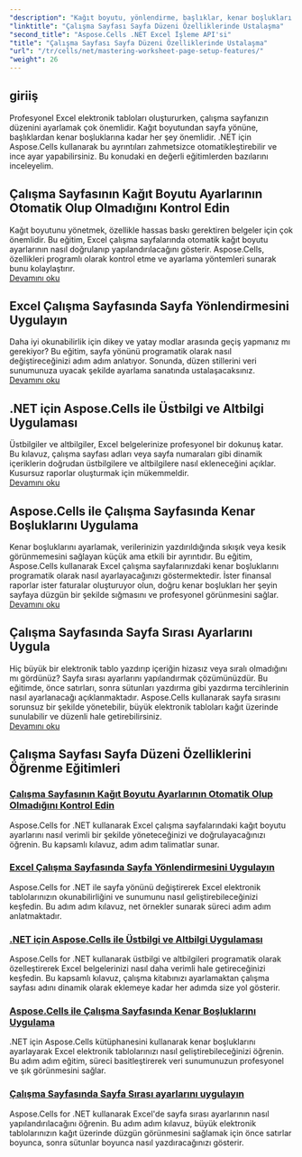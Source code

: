 ```yaml
---
"description": "Kağıt boyutu, yönlendirme, başlıklar, kenar boşlukları ve daha fazlası gibi çalışma sayfası sayfa düzeni özelliklerini yönetmeyi de içeren kapsamlı Aspose.Cells for .NET eğitimlerini keşfedin."
"linktitle": "Çalışma Sayfası Sayfa Düzeni Özelliklerinde Ustalaşma"
"second_title": "Aspose.Cells .NET Excel İşleme API'si"
"title": "Çalışma Sayfası Sayfa Düzeni Özelliklerinde Ustalaşma"
"url": "/tr/cells/net/mastering-worksheet-page-setup-features/"
"weight": 26
---
```


## giriiş

Profesyonel Excel elektronik tabloları oluştururken, çalışma sayfanızın düzenini ayarlamak çok önemlidir. Kağıt boyutundan sayfa yönüne, başlıklardan kenar boşluklarına kadar her şey önemlidir. .NET için Aspose.Cells kullanarak bu ayrıntıları zahmetsizce otomatikleştirebilir ve ince ayar yapabilirsiniz. Bu konudaki en değerli eğitimlerden bazılarını inceleyelim.

## Çalışma Sayfasının Kağıt Boyutu Ayarlarının Otomatik Olup Olmadığını Kontrol Edin  
Kağıt boyutunu yönetmek, özellikle hassas baskı gerektiren belgeler için çok önemlidir. Bu eğitim, Excel çalışma sayfalarında otomatik kağıt boyutu ayarlarının nasıl doğrulanıp yapılandırılacağını gösterir. Aspose.Cells, özellikleri programlı olarak kontrol etme ve ayarlama yöntemleri sunarak bunu kolaylaştırır.  
[Devamını oku](./check-if-paper-size-settings/)

## Excel Çalışma Sayfasında Sayfa Yönlendirmesini Uygulayın  
Daha iyi okunabilirlik için dikey ve yatay modlar arasında geçiş yapmanız mı gerekiyor? Bu eğitim, sayfa yönünü programatik olarak nasıl değiştireceğinizi adım adım anlatıyor. Sonunda, düzen stillerini veri sunumunuza uyacak şekilde ayarlama sanatında ustalaşacaksınız.  
[Devamını oku](./implement-page-orientation-in-excel-worksheet/)

## .NET için Aspose.Cells ile Üstbilgi ve Altbilgi Uygulaması  
Üstbilgiler ve altbilgiler, Excel belgelerinize profesyonel bir dokunuş katar. Bu kılavuz, çalışma sayfası adları veya sayfa numaraları gibi dinamik içeriklerin doğrudan üstbilgilere ve altbilgilere nasıl ekleneceğini açıklar. Kusursuz raporlar oluşturmak için mükemmeldir.  
[Devamını oku](./implement-header-footer/)

## Aspose.Cells ile Çalışma Sayfasında Kenar Boşluklarını Uygulama  

Kenar boşluklarını ayarlamak, verilerinizin yazdırıldığında sıkışık veya kesik görünmemesini sağlayan küçük ama etkili bir ayrıntıdır. Bu eğitim, Aspose.Cells kullanarak Excel çalışma sayfalarınızdaki kenar boşluklarını programatik olarak nasıl ayarlayacağınızı göstermektedir. İster finansal raporlar ister faturalar oluşturuyor olun, doğru kenar boşlukları her şeyin sayfaya düzgün bir şekilde sığmasını ve profesyonel görünmesini sağlar.  
[Devamını oku](./implement-margins-in-worksheet/)

## Çalışma Sayfasında Sayfa Sırası Ayarlarını Uygula  

Hiç büyük bir elektronik tablo yazdırıp içeriğin hizasız veya sıralı olmadığını mı gördünüz? Sayfa sırası ayarlarını yapılandırmak çözümünüzdür. Bu eğitimde, önce satırları, sonra sütunları yazdırma gibi yazdırma tercihlerinin nasıl ayarlanacağı açıklanmaktadır. Aspose.Cells kullanarak sayfa sırasını sorunsuz bir şekilde yönetebilir, büyük elektronik tabloları kağıt üzerinde sunulabilir ve düzenli hale getirebilirsiniz.  
[Devamını oku](./implement-page-order-settings/)


## Çalışma Sayfası Sayfa Düzeni Özelliklerini Öğrenme Eğitimleri
### [Çalışma Sayfasının Kağıt Boyutu Ayarlarının Otomatik Olup Olmadığını Kontrol Edin](./check-if-paper-size-settings/)
Aspose.Cells for .NET kullanarak Excel çalışma sayfalarındaki kağıt boyutu ayarlarını nasıl verimli bir şekilde yöneteceğinizi ve doğrulayacağınızı öğrenin. Bu kapsamlı kılavuz, adım adım talimatlar sunar.
### [Excel Çalışma Sayfasında Sayfa Yönlendirmesini Uygulayın](./implement-page-orientation-in-excel-worksheet/)
Aspose.Cells for .NET ile sayfa yönünü değiştirerek Excel elektronik tablolarınızın okunabilirliğini ve sunumunu nasıl geliştirebileceğinizi keşfedin. Bu adım adım kılavuz, net örnekler sunarak süreci adım adım anlatmaktadır.
### [.NET için Aspose.Cells ile Üstbilgi ve Altbilgi Uygulaması](./implement-header-footer/)
Aspose.Cells for .NET kullanarak üstbilgi ve altbilgileri programatik olarak özelleştirerek Excel belgelerinizi nasıl daha verimli hale getireceğinizi keşfedin. Bu kapsamlı kılavuz, çalışma kitabınızı ayarlamaktan çalışma sayfası adını dinamik olarak eklemeye kadar her adımda size yol gösterir.
### [Aspose.Cells ile Çalışma Sayfasında Kenar Boşluklarını Uygulama](./implement-margins-in-worksheet/)
.NET için Aspose.Cells kütüphanesini kullanarak kenar boşluklarını ayarlayarak Excel elektronik tablolarınızı nasıl geliştirebileceğinizi öğrenin. Bu adım adım eğitim, süreci basitleştirerek veri sunumunuzun profesyonel ve şık görünmesini sağlar.
### [Çalışma Sayfasında Sayfa Sırası ayarlarını uygulayın](./implement-page-order-settings/)
Aspose.Cells for .NET kullanarak Excel'de sayfa sırası ayarlarının nasıl yapılandırılacağını öğrenin. Bu adım adım kılavuz, büyük elektronik tablolarınızın kağıt üzerinde düzgün görünmesini sağlamak için önce satırlar boyunca, sonra sütunlar boyunca nasıl yazdıracağınızı gösterir.
